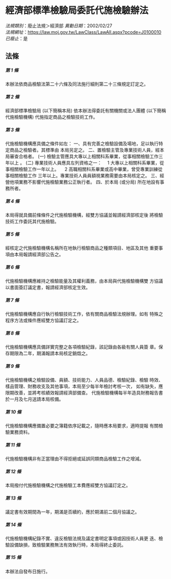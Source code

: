 # 經濟部標準檢驗局委託代施檢驗辦法

*法規類別*：廢止法規＞經濟部
*異動日期*：2002/02/27  
*法規網址*：https://law.moj.gov.tw/LawClass/LawAll.aspx?pcode=J0100010
*已廢止*：是


## 法條
##### 第 1 條
本辦法依商品檢驗法第二十六條及同法施行細則第二十三條規定訂定之。

##### 第 2 條
經濟部標準檢驗局 (以下簡稱本局) 依本辦法得委託有關機關或法人團體
 (以下簡稱代施檢驗機構) 代施指定商品之檢驗技術工作。

##### 第 3 條
代施檢驗機構應具備之條件如左：
一、具有完善之檢驗設備及場地，足以執行特定商品之檢驗者。其標準由
    本局另定之。
二、置檢驗主管及專業技術人員，經本局審查合格者。
 (一) 檢驗主管應具大專以上相關科系畢業，從事相關檢驗工作三年以上
      。
 (二) 專業技術人員應具左列資格之一：
    　1 大專以上相關科系畢業，從事相關檢驗工作一年以上。
    　2 高職相關科系畢業或高中畢業，曾受專業訓練從事相關檢驗工作
        三年以上。專業技術人員員額視業務需要由本局核定之。
三、經營他項業務不影響代施檢驗業務公正執行者。
四、於本局 (或分局) 所在地設有事務所者。


##### 第 4 條
本局得就具備前條條件之代施檢驗機構，經雙方協議並報請經濟部核定後
將檢驗技術工作委託其代施檢驗。

##### 第 5 條
經核定之代施檢驗機構名稱所在地執行檢驗商品之種類項目、地區及其他
重要事項由本局報請經濟部公告之。

##### 第 6 條
代施檢驗機構應維持之檢驗能量及其權利義務，由本局與代施檢驗機構雙
方協議以書面簽訂議定書，報請經濟部核定生效。

##### 第 7 條
代施檢驗機構應自行執行檢驗技術工作，依有關商品檢驗法規辦理。如有
特殊之程序方法或條件應經雙方協議訂定之。

##### 第 8 條
代施檢驗機構應具備詳實完整之各項檢驗紀錄，該記錄由各級有關人員簽
章。保存期限為二年，期滿報請本局核定銷燬之。

##### 第 9 條
代施檢驗機構之檢驗設備、員額、技術能力、人員品德、檢驗紀錄、檢驗
時效、樣品管理、財務收支及其他事項，本局至少每半年檢討考核一次，
如有缺失，應限期改善，並將考核績效報請經濟部備查。
代施檢驗機構每半年造具財務報告書於一月及七月送請本局核備。

##### 第 10 條
代施檢驗機構應備置必要之簿籍依序記載之，隨時應本局要求，適時提報
有關檢驗業務資料。

##### 第 11 條
代施檢驗機構非有正當理由不得拒絕或延誤同類商品檢驗工作之增減。

##### 第 12 條
本局撥付代施檢驗機構之代施檢驗工本費應經雙方協議訂定之。

##### 第 13 條
議定書有效期間為一年，期滿是否續約，應於期滿前二個月協議之。

##### 第 14 條
代施檢驗機構紀錄不實、違反檢驗法規及議定書明定事項或因技術人員更
迭、檢驗設備缺損，致檢驗業務無法有效執行時，本局得終止委託。

##### 第 15 條
本辦法自發布日施行。


